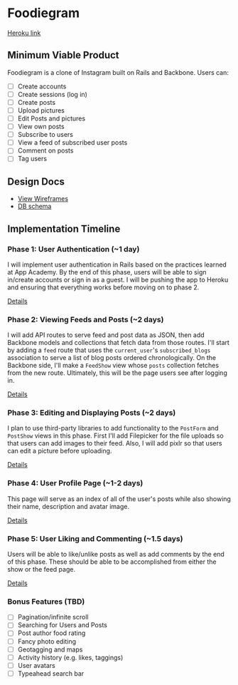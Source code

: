 # Foodiegram

[Heroku link][heroku]

[heroku]: http://foodiegram.herokuapp.com/

## Minimum Viable Product
Foodiegram is a clone of Instagram built on Rails and Backbone. Users can:

<!-- This is a Markdown checklist. Use it to keep track of your progress! -->

- [ ] Create accounts
- [ ] Create sessions (log in)
- [ ] Create posts
- [ ] Upload pictures
- [ ] Edit Posts and pictures
- [ ] View own posts
- [ ] Subscribe to users
- [ ] View a feed of subscribed user posts
- [ ] Comment on posts
- [ ] Tag users

## Design Docs
* [View Wireframes][views]
* [DB schema][schema]

[views]: ./docs/views.md
[schema]: ./docs/schema.md

## Implementation Timeline

### Phase 1: User Authentication (~1 day)
I will implement user authentication in Rails based on the practices learned at App Academy. By the end of this phase, users will be able to sign in/create accounts or sign in as a guest. I will be pushing the app to Heroku and ensuring that everything works before moving on
to phase 2.

[Details][phase-one]

### Phase 2: Viewing Feeds and Posts (~2 days)
I will add API routes to serve feed and post data as JSON, then add Backbone models and collections that fetch data from those routes. I'll start by adding a `feed` route that uses the `current_user`'s `subscribed_blogs` association to serve a list of blog posts ordered chronologically. On the Backbone side, I'll make a `FeedShow` view whose `posts` collection fetches from the new route. Ultimately, this will be the page users see after logging in.


[Details][phase-two]

### Phase 3: Editing and Displaying Posts (~2 days)
I plan to use third-party libraries to add functionality to the `PostForm` and
`PostShow` views in this phase. First I'll add Filepicker for the file uploads so that users can add images to their feed. Also, I will add pixlr so that users can edit a picture before uploading.

[Details][phase-three]

### Phase 4: User Profile Page (~1-2 days)
This page will serve as an index of all of the user's posts while also showing their name, description and avatar image.

[Details][phase-four]

### Phase 5: User Liking and Commenting (~1.5 days)
Users will be able to like/unlike posts as well as add comments by the end of this phase. These should be able to be accomplished from either the show or the feed page.

[Details][phase-five]

### Bonus Features (TBD)
- [ ] Pagination/infinite scroll
- [ ] Searching for Users and Posts
- [ ] Post author food rating
- [ ] Fancy photo editing
- [ ] Geotagging and maps
- [ ] Activity history (e.g. likes, taggings)
- [ ] User avatars
- [ ] Typeahead search bar

[phase-one]: ./docs/phases/phase1.md
[phase-two]: ./docs/phases/phase2.md
[phase-three]: ./docs/phases/phase3.md
[phase-four]: ./docs/phases/phase4.md
[phase-five]: ./docs/phases/phase5.md
[phase-six]: ./docs/phases/phase6.md
